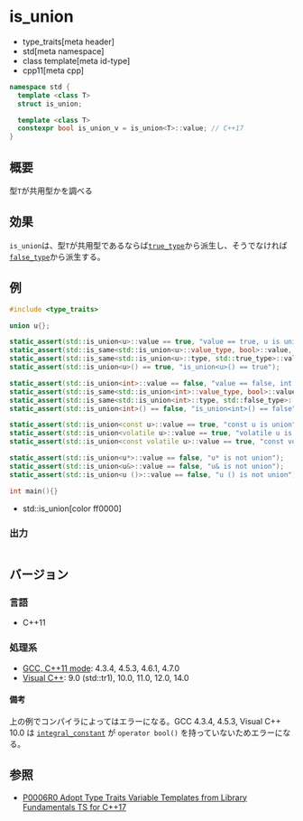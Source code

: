 # is_union
* type_traits[meta header]
* std[meta namespace]
* class template[meta id-type]
* cpp11[meta cpp]

```cpp
namespace std {
  template <class T>
  struct is_union;

  template <class T>
  constexpr bool is_union_v = is_union<T>::value; // C++17
}
```

## 概要
型`T`が共用型かを調べる


## 効果
`is_union`は、型`T`が共用型であるならば[`true_type`](true_type.md)から派生し、そうでなければ[`false_type`](false_type.md)から派生する。


## 例
```cpp example
#include <type_traits>

union u{};

static_assert(std::is_union<u>::value == true, "value == true, u is union");
static_assert(std::is_same<std::is_union<u>::value_type, bool>::value, "value_type == bool");
static_assert(std::is_same<std::is_union<u>::type, std::true_type>::value, "type == true_type");
static_assert(std::is_union<u>() == true, "is_union<u>() == true");

static_assert(std::is_union<int>::value == false, "value == false, int is not union");
static_assert(std::is_same<std::is_union<int>::value_type, bool>::value, "value_type == bool");
static_assert(std::is_same<std::is_union<int>::type, std::false_type>::value, "type == false_type");
static_assert(std::is_union<int>() == false, "is_union<int>() == false");

static_assert(std::is_union<const u>::value == true, "const u is union");
static_assert(std::is_union<volatile u>::value == true, "volatile u is union");
static_assert(std::is_union<const volatile u>::value == true, "const volatile u is union");

static_assert(std::is_union<u*>::value == false, "u* is not union");
static_assert(std::is_union<u&>::value == false, "u& is not union");
static_assert(std::is_union<u ()>::value == false, "u () is not union");

int main(){}
```
* std::is_union[color ff0000]

### 出力
```
```

## バージョン
### 言語
- C++11

### 処理系
- [GCC, C++11 mode](/implementation.md#gcc): 4.3.4, 4.5.3, 4.6.1, 4.7.0
- [Visual C++](/implementation.md#visual_cpp): 9.0 (std::tr1), 10.0, 11.0, 12.0, 14.0

#### 備考
上の例でコンパイラによってはエラーになる。GCC 4.3.4, 4.5.3, Visual C++ 10.0 は [`integral_constant`](integral_constant.md) が `operator bool()` を持っていないためエラーになる。


## 参照
- [P0006R0 Adopt Type Traits Variable Templates from Library Fundamentals TS for C++17](http://www.open-std.org/jtc1/sc22/wg21/docs/papers/2015/p0006r0.html)
